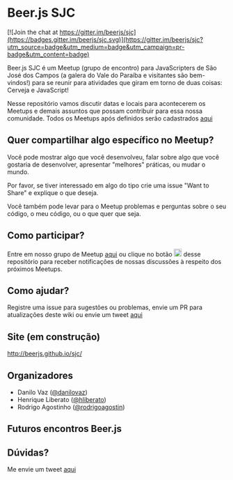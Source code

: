 # Beer.js SJC

[![Join the chat at https://gitter.im/beerjs/sjc](https://badges.gitter.im/beerjs/sjc.svg)](https://gitter.im/beerjs/sjc?utm_source=badge&utm_medium=badge&utm_campaign=pr-badge&utm_content=badge)

Beer.js SJC é um Meetup (grupo de encontro) para JavaScripters de São José dos Campos (a galera do Vale do Paraíba e visitantes são bem-vindos!) para se reunir para atividades que giram em torno de duas coisas: Cerveja e JavaScript!

Nesse repositório vamos discutir datas e locais para acontecerem os Meetups e demais assuntos que possam contribuir para essa nossa comunidade. Todos os Meetups após definidos serão cadastrados [aqui](http://www.meetup.com/Beer-js-SJC/)

## Quer compartilhar algo específico no Meetup?

Você pode mostrar algo que você desenvolveu, falar sobre algo que você gostaria de desenvolver, apresentar "melhores" práticas, ou mudar o mundo.

Por favor, se tiver interessado em algo do tipo crie uma issue "Want to Share" e explique o que deseja.

Você também pode levar para o Meetup problemas e perguntas sobre o seu código, o meu código, ou o que quer que seja.

## Como participar?

Entre em  nosso grupo de Meetup [aqui](http://www.meetup.com/Beer-js-SJC/) ou clique no botão <img src="http://beerjs.github.io/sf/assets/watch.png" height="18"/> desse repositório para receber notificações de nossas discussões à respeito dos próximos Meetups.

## Como ajudar?

Registre uma issue para sugestões ou problemas, envie um PR para atualizações deste wiki ou envie um tweet [aqui](https://twitter.com/BeerJSSJC)

## Site (em construção)

http://beerjs.github.io/sjc/

## Organizadores

- Danilo Vaz ([@danilovaz](https://github.com/danilovaz))
- Henrique Liberato ([@hliberato](https://github.com/hliberato))
- Rodrigo Agostinho ([@rodrigoagostin](https://github.com/rodrigoagostin))

## Futuros encontros Beer.js


## Dúvidas?

Me envie um tweet [aqui](https://twitter.com/BeerJSSJC)
